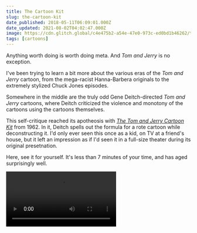 ```yaml
---
title: The Cartoon Kit
slug: the-cartoon-kit
date_published: 2018-05-11T06:09:01.000Z
date_updated: 2021-08-02T04:02:47.000Z
image: https://cdn.glitch.global/c4e475b2-a54e-47e0-973c-ed0bd1b46262/tom-jerry.jpeg?v=1669624841516
tags: [cartoons]
---
```


Anything worth doing is worth doing meta. And *Tom and Jerry* is no exception.

I've been trying to learn a bit more about the various eras of the *Tom and Jerry* cartoon, from the mega-racist Hanna-Barbera originals to the extremely stylized Chuck Jones episodes.

Somewhere in the middle are the truly odd Gene Deitch-directed *Tom and Jerry* cartoons, where Deitch criticized the violence and monotony of the cartoons using the cartoons themselves.

This self-critique reached its apotheosis with *[The Tom and Jerry Cartoon Kit](https://en.wikipedia.org/wiki/The_Tom_and_Jerry_Cartoon_Kit)* from 1962. In it, Deitch spells out the formula for a rote cartoon while deconstructing it. I'd only ever seen this once as a kid, on TV at a friend's house, but it left an impression as if I'd seen it in a full-size theater during its original presetnation.

Here, see it for yourself. It's less than 7 minutes of your time, and has aged surprisingly well.

<video controls>
  <source src="https://ww.supercartoons.net/video/Tom-And-Jerry-The-Tom-And-Jerry-Cartoon-Kit.mp4" type="video/mp4">
</video>
